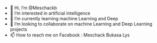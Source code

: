 - 👋 Hi, I’m @Meschackb
- 👀 I’m interested in artificial intelligence 
- 🌱 I’m currently learning machine Learning and Deep 
- 💞️ I’m looking to collaborate on machine Learning and Deep Learning projects 
- 📫 How to reach me on Facebook : Meschack Bukasa Lys 

<!---
Meschackb/Meschackb is a ✨ special ✨ repository because its `README.md` (this file) appears on your GitHub profile.
You can click the Preview link to take a look at your changes.
--->
